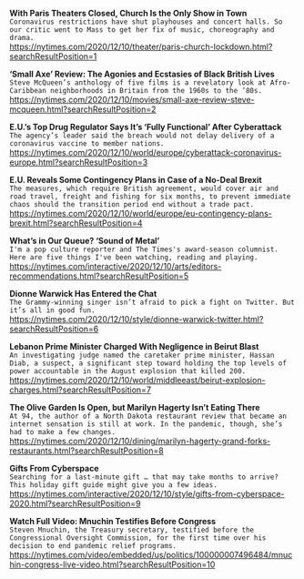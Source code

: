 **With Paris Theaters Closed, Church Is the Only Show in Town**\
`Coronavirus restrictions have shut playhouses and concert halls. So our critic went to Mass to get her fix of music, choreography and drama.`\
https://nytimes.com/2020/12/10/theater/paris-church-lockdown.html?searchResultPosition=1

**‘Small Axe’ Review: The Agonies and Ecstasies of Black British Lives**\
`Steve McQueen’s anthology of five films is a revelatory look at Afro-Caribbean neighborhoods in Britain from the 1960s to the ’80s.`\
https://nytimes.com/2020/12/10/movies/small-axe-review-steve-mcqueen.html?searchResultPosition=2

**E.U.’s Top Drug Regulator Says It’s ‘Fully Functional’ After Cyberattack**\
`The agency’s leader said the breach would not delay delivery of a coronavirus vaccine to member nations.`\
https://nytimes.com/2020/12/10/world/europe/cyberattack-coronavirus-europe.html?searchResultPosition=3

**E.U. Reveals Some Contingency Plans in Case of a No-Deal Brexit**\
`The measures, which require British agreement, would cover air and road travel, freight and fishing for six months, to prevent immediate chaos should the transition period end without a trade pact.`\
https://nytimes.com/2020/12/10/world/europe/eu-contingency-plans-brexit.html?searchResultPosition=4

**What’s in Our Queue? ‘Sound of Metal’**\
`I'm a pop culture reporter and The Times's award-season columnist. Here are five things I've been watching, reading and playing.`\
https://nytimes.com/interactive/2020/12/10/arts/editors-recommendations.html?searchResultPosition=5

**Dionne Warwick Has Entered the Chat**\
`The Grammy-winning singer isn’t afraid to pick a fight on Twitter. But it’s all in good fun.`\
https://nytimes.com/2020/12/10/style/dionne-warwick-twitter.html?searchResultPosition=6

**Lebanon Prime Minister Charged With Negligence in Beirut Blast**\
`An investigating judge named the caretaker prime minister, Hassan Diab, a suspect, a significant step toward holding the top levels of power accountable in the August explosion that killed 200.`\
https://nytimes.com/2020/12/10/world/middleeast/beirut-explosion-charges.html?searchResultPosition=7

**The Olive Garden Is Open, but Marilyn Hagerty Isn’t Eating There**\
`At 94, the author of a North Dakota restaurant review that became an internet sensation is still at work. In the pandemic, though, she’s had to make a few changes.`\
https://nytimes.com/2020/12/10/dining/marilyn-hagerty-grand-forks-restaurants.html?searchResultPosition=8

**Gifts From Cyberspace**\
`Searching for a last-minute gift … that may take months to arrive? This holiday gift guide might give you a few ideas.`\
https://nytimes.com/interactive/2020/12/10/style/gifts-from-cyberspace-2020.html?searchResultPosition=9

**Watch Full Video: Mnuchin Testifies Before Congress**\
`Steven Mnuchin, the Treasury secretary, testified before the Congressional Oversight Commission, for the first time over his decision to end pandemic relief programs.`\
https://nytimes.com/video/embedded/us/politics/100000007496484/mnuchin-congress-live-video.html?searchResultPosition=10

